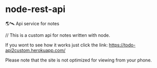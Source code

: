 # node-rest-api
🌎🛰️ Api service for notes 

// This is a custom api for notes written with node. 

If you wont to see how it works just click the link: https://todo-api2custom.herokuapp.com/

Please note that the site is not optimized for viewing from your phone.
